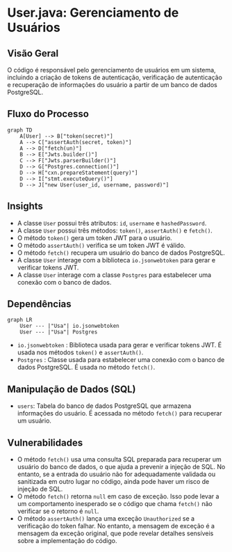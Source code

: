 # User.java: Gerenciamento de Usuários

## Visão Geral
O código é responsável pelo gerenciamento de usuários em um sistema, incluindo a criação de tokens de autenticação, verificação de autenticação e recuperação de informações do usuário a partir de um banco de dados PostgreSQL.

## Fluxo do Processo
```mermaid
graph TD
    A[User] --> B["token(secret)"]
    A --> C["assertAuth(secret, token)"]
    A --> D["fetch(un)"]
    B --> E["Jwts.builder()"]
    C --> F["Jwts.parserBuilder()"]
    D --> G["Postgres.connection()"]
    D --> H["cxn.prepareStatement(query)"]
    D --> I["stmt.executeQuery()"]
    D --> J["new User(user_id, username, password)"]
```

## Insights
- A classe `User` possui três atributos: `id`, `username` e `hashedPassword`.
- A classe `User` possui três métodos: `token()`, `assertAuth()` e `fetch()`.
- O método `token()` gera um token JWT para o usuário.
- O método `assertAuth()` verifica se um token JWT é válido.
- O método `fetch()` recupera um usuário do banco de dados PostgreSQL.
- A classe `User` interage com a biblioteca `io.jsonwebtoken` para gerar e verificar tokens JWT.
- A classe `User` interage com a classe `Postgres` para estabelecer uma conexão com o banco de dados.

## Dependências
```mermaid
graph LR
    User --- |"Usa"| io.jsonwebtoken
    User --- |"Usa"| Postgres
```
- `io.jsonwebtoken` : Biblioteca usada para gerar e verificar tokens JWT. É usada nos métodos `token()` e `assertAuth()`.
- `Postgres` : Classe usada para estabelecer uma conexão com o banco de dados PostgreSQL. É usada no método `fetch()`.

## Manipulação de Dados (SQL)
- `users`: Tabela do banco de dados PostgreSQL que armazena informações do usuário. É acessada no método `fetch()` para recuperar um usuário.

## Vulnerabilidades
- O método `fetch()` usa uma consulta SQL preparada para recuperar um usuário do banco de dados, o que ajuda a prevenir a injeção de SQL. No entanto, se a entrada do usuário não for adequadamente validada ou sanitizada em outro lugar no código, ainda pode haver um risco de injeção de SQL.
- O método `fetch()` retorna `null` em caso de exceção. Isso pode levar a um comportamento inesperado se o código que chama `fetch()` não verificar se o retorno é `null`.
- O método `assertAuth()` lança uma exceção `Unauthorized` se a verificação do token falhar. No entanto, a mensagem de exceção é a mensagem da exceção original, que pode revelar detalhes sensíveis sobre a implementação do código.
